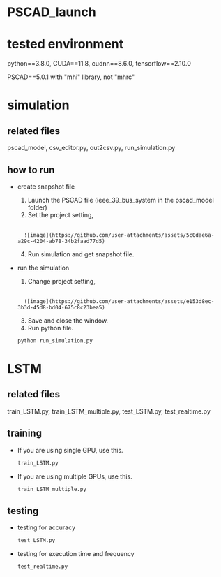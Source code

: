 # PSCAD_launch

# tested environment

python==3.8.0, CUDA==11.8, cudnn==8.6.0, tensorflow==2.10.0  

PSCAD==5.0.1 with "mhi" library, not "mhrc"

# simulation
## related files
pscad_model, csv_editor.py, out2csv.py, run_simulation.py  

## how to run
- create snapshot file  
    1. Launch the PSCAD file (ieee_39_bus_system in the pscad_model folder)
    2. Set the project setting,
    <br/>
    
        ![image](https://github.com/user-attachments/assets/5c0dae6a-a29c-4204-ab78-34b2faad77d5)

    4. Run simulation and get snapshot file.
    
    
- run the simulation
    1. Change project setting,
    <br/>
    
        ![image](https://github.com/user-attachments/assets/e153d8ec-3b3d-45d8-bd04-675c8c23bea5)



    3. Save and close the window.
    4. Run python file.
    ```bash
    python run_simulation.py
    ```

# LSTM
## related files
train_LSTM.py, train_LSTM_multiple.py, test_LSTM.py, test_realtime.py  

## training
- If you are using single GPU, use this.
    ```bash
    train_LSTM.py
    ```
- If you are using multiple GPUs, use this.
    ```bash
    train_LSTM_multiple.py
    ```

## testing
- testing for accuracy
    ```bash
    test_LSTM.py
    ```
- testing for execution time and frequency
    ```bash
    test_realtime.py
    ```
